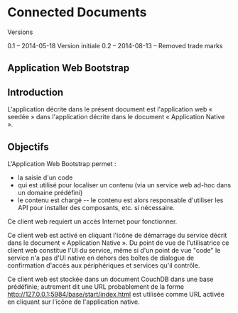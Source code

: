 Connected Documents
===================

Versions

0.1 – 2014-05-18 Version initiale
0.2 – 2014-08-13 – Removed trade marks

Application Web Bootstrap
-------------------------

Introduction
------------

L'application décrite dans le présent document est l'application web « seedée » dans l'application décrite dans le document « Application Native ».

Objectifs
---------

L'Application Web Bootstrap permet :

* la saisie d'un code
* qui est utilisé pour localiser un contenu (via un service web ad-hoc dans un domaine prédéfini)
* le contenu est chargé -- le contenu est alors responsable d'utiliser les API pour installer des composants, etc. si nécessaire.

Ce client web requiert un accès Internet pour fonctionner.

Ce client web est activé en cliquant l'icône de démarrage du service décrit dans le document « Application Native ». Du point de vue de l'utilisatrice ce client web constitue l'UI du service, même si d'un point de vue "code" le service n'a pas d'UI native en dehors des boîtes de dialogue de confirmation d'accès aux périphériques et services qu'il contrôle.

Ce client web est stockée dans un document CouchDB dans une base prédéfinie; autrement dit une URL probablement de la forme http://127.0.0.1:5984/base/start/index.html est utilisée comme URL activée en cliquant sur l'icône de l'application native.

